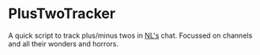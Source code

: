 # PlusTwoTracker

A quick script to track plus/minus twos in [NL's](https://www.twitch.tv/northernlion) chat. Focussed on channels and all their wonders and horrors.

